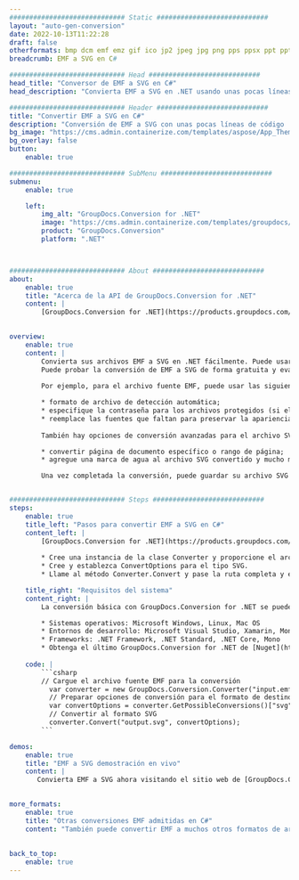 ```yaml
---
############################# Static ############################
layout: "auto-gen-conversion"
date: 2022-10-13T11:22:28
draft: false
otherformats: bmp dcm emf emz gif ico jp2 jpeg jpg png pps ppsx ppt pptx psb psd svg svgz tga tif tiff webp wmf wmz
breadcrumb: EMF a SVG en C#

############################# Head ############################
head_title: "Conversor de EMF a SVG en C#"
head_description: "Convierta EMF a SVG en .NET usando unas pocas líneas de código. Utilice la API de conversión de documentos de GroupDocs para convertir más de 160 formatos de archivo."

############################# Header ############################
title: "Convertir EMF a SVG en C#"
description: "Conversión de EMF a SVG con unas pocas líneas de código .NET"
bg_image: "https://cms.admin.containerize.com/templates/aspose/App_Themes/V3/images/bg/header1.png"
bg_overlay: false
button:
    enable: true

############################# SubMenu ############################
submenu:
    enable: true

    left:
        img_alt: "GroupDocs.Conversion for .NET"
        image: "https://cms.admin.containerize.com/templates/groupdocs/images/product-logos/90x90-noborder/groupdocs-conversion-net.png"
        product: "GroupDocs.Conversion"
        platform: ".NET"



############################# About ############################
about:
    enable: true
    title: "Acerca de la API de GroupDocs.Conversion for .NET"
    content: |
        [GroupDocs.Conversion for .NET](https://products.groupdocs.com/conversion/net/) se puede usar para convertir Microsoft Word, Excel, PowerPoint, PDF, Visio y otros formatos. GroupDocs.Conversion es una API independiente que es adecuada para sistemas internos y de back-end donde se requiere un alto rendimiento. No depende de ningún software como Microsoft u Open Office.
    

overview:
    enable: true
    content: |
        Convierta sus archivos EMF a SVG en .NET fácilmente. Puede usar solo un par de líneas de código C# en cualquier plataforma de su elección, como Windows, Linux, macOS.
        Puede probar la conversión de EMF a SVG de forma gratuita y evaluar la calidad de los resultados de la conversión. Junto con los escenarios de conversión de archivos simples, puede probar opciones más avanzadas para cargar el archivo de origen EMF y para guardar el resultado de salida SVG. 
        
        Por ejemplo, para el archivo fuente EMF, puede usar las siguientes opciones de carga:

        * formato de archivo de detección automática;
        * especifique la contraseña para los archivos protegidos (si el formato de archivo lo admite);
        * reemplace las fuentes que faltan para preservar la apariencia del documento.
        
        También hay opciones de conversión avanzadas para el archivo SVG:

        * convertir página de documento específico o rango de página;
        * agregue una marca de agua al archivo SVG convertido y mucho más.

        Una vez completada la conversión, puede guardar su archivo SVG en la ruta del archivo local o en cualquier almacenamiento de terceros como FTP, Amazon S3, Google Drive, Dropbox, etc. Tenga en cuenta que para convertir EMF a SVG no es necesario instalar ningún software adicional, como MS Office, Open Office, Adobe Acrobat Reader, etc.


############################# Steps ############################
steps:
    enable: true
    title_left: "Pasos para convertir EMF a SVG en C#"
    content_left: |
        [GroupDocs.Conversion for .NET](https://products.groupdocs.com/conversion/net/) facilita a los desarrolladores convertir un archivo EMF a SVG con unas pocas líneas de código.
        
        * Cree una instancia de la clase Converter y proporcione el archivo EMF con la ruta completa
        * Cree y establezca ConvertOptions para el tipo SVG.
        * Llame al método Converter.Convert y pase la ruta completa y el formato (SVG) como parámetro

    title_right: "Requisitos del sistema"
    content_right: |
        La conversión básica con GroupDocs.Conversion for .NET se puede realizar en unos pocos pasos simples. Nuestras API son compatibles con todas las principales plataformas y sistemas operativos. Antes de ejecutar el código a continuación, asegúrese de tener instalados los siguientes requisitos previos en su sistema.

        * Sistemas operativos: Microsoft Windows, Linux, Mac OS
        * Entornos de desarrollo: Microsoft Visual Studio, Xamarin, MonoDevelop
        * Frameworks: .NET Framework, .NET Standard, .NET Core, Mono
        * Obtenga el último GroupDocs.Conversion for .NET de [Nuget](https://www.nuget.org/packages/groupdocs.conversion)
         
    code: |
        ```csharp    
        // Cargue el archivo fuente EMF para la conversión
          var converter = new GroupDocs.Conversion.Converter("input.emf");
          // Preparar opciones de conversión para el formato de destino SVG
          var convertOptions = converter.GetPossibleConversions()["svg"].ConvertOptions;
          // Convertir al formato SVG
          converter.Convert("output.svg", convertOptions);
        ```

demos:
    enable: true
    title: "EMF a SVG demostración en vivo"
    content: |
       Convierta EMF a SVG ahora visitando el sitio web de [GroupDocs.Conversion App](https://products.groupdocs.app/conversion/family). La demostración en línea tiene las siguientes ventajas
          

more_formats:
    enable: true
    title: "Otras conversiones EMF admitidas en C#"
    content: "También puede convertir EMF a muchos otros formatos de archivo. Consulte la lista a continuación."
       
       
back_to_top:
    enable: true
---
```

